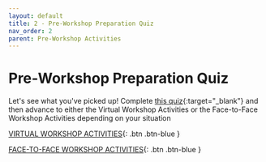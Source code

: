 ```yaml
---
layout: default
title: 2 - Pre-Workshop Preparation Quiz
nav_order: 2
parent: Pre-Workshop Activities
---
```

# Pre-Workshop Preparation Quiz

Let's see what you've picked up! Complete [this quiz](http://bit.ly/2OEFyaJ){:target="_blank"} and then advance to either the Virtual Workshop Activities or the Face-to-Face Workshop Activities depending on your situation

[VIRTUAL WORKSHOP ACTIVITIES](../workshop_activities_virtual.html){: .btn .btn-blue }

[FACE-TO-FACE WORKSHOP ACTIVITIES](../workshop_activities_face-to-face.html){: .btn .btn-blue }
